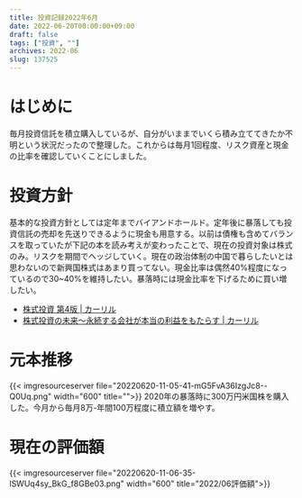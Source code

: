 ```yaml
---
title: 投資記録2022年6月
date: 2022-06-20T00:00:00+09:00
draft: false
tags: ["投資", ""]
archives: 2022-06
slug: 137525
---
```

# はじめに
毎月投資信託を積立購入しているが、自分がいままでいくら積み立ててきたか不明という状況だったので整理した。これからは毎月1回程度、リスク資産と現金の比率を確認していくことにしました。
# 投資方針
基本的な投資方針としては定年までバイアンドホールド。定年後に暴落しても投資信託の売却を先送りできるように現金も用意する。以前は債権も含めてバランスを取っていたが下記の本を読み考えが変わったことで、現在の投資対象は株式のみ。リスクを期間でヘッジしていく。現在の政治体制の中国で暮らしたいとは思わないので新興国株式はあまり買ってない。現金比率は偶然40%程度になっているので30~40%を維持したい。暴落時には現金比率を下げるために買い増したい。
- [株式投資 第4版 | カーリル](https://calil.jp/book/4822246809)
- [株式投資の未来～永続する会社が本当の利益をもたらす | カーリル](https://calil.jp/book/4822244571)
# 元本推移
{{< imgresourceserver file="20220620-11-05-41-mG5FvA36IzgJc8--Q0Uq.png" width="600" title="">}}
2020年の暴落時に300万円米国株を購入した。今月から毎月8万-年間100万程度に積立額を増やす。
# 現在の評価額
{{< imgresourceserver file="20220620-11-06-35-lSWUq4sy_BkG_f8GBe03.png" width="600" title="2022/06評価額">}}
